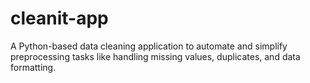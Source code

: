 # cleanit-app
A Python-based data cleaning application to automate and simplify preprocessing tasks like handling missing values, duplicates, and data formatting.
